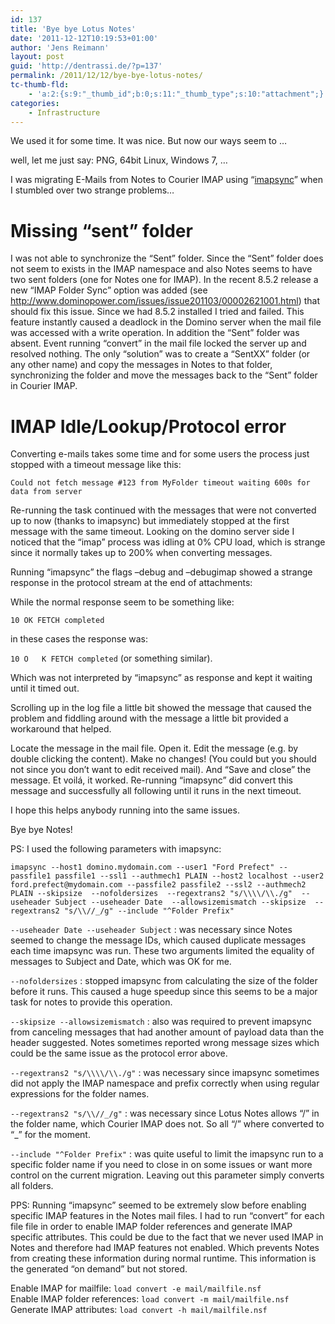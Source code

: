```yaml
---
id: 137
title: 'Bye bye Lotus Notes'
date: '2011-12-12T10:19:53+01:00'
author: 'Jens Reimann'
layout: post
guid: 'http://dentrassi.de/?p=137'
permalink: /2011/12/12/bye-bye-lotus-notes/
tc-thumb-fld:
    - 'a:2:{s:9:"_thumb_id";b:0;s:11:"_thumb_type";s:10:"attachment";}'
categories:
    - Infrastructure
---
```


We used it for some time. It was nice. But now our ways seem to …

well, let me just say: PNG, 64bit Linux, Windows 7, …

I was migrating E-Mails from Notes to Courier IMAP using “[imapsync](http://freecode.com/projects/imapsync)” when I stumbled over two strange problems…

# Missing “sent” folder

I was not able to synchronize the “Sent” folder. Since the “Sent” folder does not seem to exists in the IMAP namespace and also Notes seems to have two sent folders (one for Notes one for IMAP). In the recent 8.5.2 release a new “IMAP Folder Sync” option was added (see <http://www.dominopower.com/issues/issue201103/00002621001.html>) that should fix this issue. Since we had 8.5.2 installed I tried and failed. This feature instantly caused a deadlock in the Domino server when the mail file was accessed with a write operation. In addition the “Sent” folder was absent. Event running “convert” in the mail file locked the server up and resolved nothing. The only “solution” was to create a “SentXX” folder (or any other name) and copy the messages in Notes to that folder, synchronizing the folder and move the messages back to the “Sent” folder in Courier IMAP.

# IMAP Idle/Lookup/Protocol error

Converting e-mails takes some time and for some users the process just stopped with a timeout message like this:

`Could not fetch message #123 from MyFolder timeout waiting 600s for data from server`

Re-running the task continued with the messages that were not converted up to now (thanks to imapsync) but immediately stopped at the first message with the same timeout. Looking on the domino server side I noticed that the “imap” process was idling at 0% CPU load, which is strange since it normally takes up to 200% when converting messages.

Running “imapsync” the flags –debug and –debugimap showed a strange response in the protocol stream at the end of attachments:

While the normal response seem to be something like:

`10 OK FETCH completed`

in these cases the response was:

`10 O   K FETCH completed` (or something similar).

Which was not interpreted by “imapsync” as response and kept it waiting until it timed out.

Scrolling up in the log file a little bit showed the message that caused the problem and fiddling around with the message a little bit provided a workaround that helped.

Locate the message in the mail file. Open it. Edit the message (e.g. by double clicking the content). Make no changes! (You could but you should not since you don’t want to edit received mail). And “Save and close” the message. Et voilá, it worked. Re-running “imapsync” did convert this message and successfully all following until it runs in the next timeout.

I hope this helps anybody running into the same issues.

Bye bye Notes!

PS: I used the following parameters with imapsync:

`imapsync --host1 domino.mydomain.com --user1 "Ford Prefect" --passfile1 passfile1 --ssl1 --authmech1 PLAIN --host2 localhost --user2 ford.prefect@mydomain.com --passfile2 passfile2 --ssl2 --authmech2 PLAIN --skipsize  --nofoldersizes  --regextrans2 "s/\\\\/\\./g"  --useheader Subject --useheader Date  --allowsizemismatch --skipsize  --regextrans2 "s/\\//_/g" --include "^Folder Prefix"`

`--useheader Date --useheader Subject` : was necessary since Notes seemed to change the message IDs, which caused duplicate messages each time imapsync was run. These two arguments limited the equality of messages to Subject and Date, which was OK for me.

`--nofoldersizes` : stopped imapsync from calculating the size of the folder before it runs. This caused a huge speedup since this seems to be a major task for notes to provide this operation.

`--skipsize --allowsizemismatch` : also was required to prevent imapsync from canceling messages that had another amount of payload data than the header suggested. Notes sometimes reported wrong message sizes which could be the same issue as the protocol error above.

`--regextrans2 "s/\\\\/\\./g"` : was necessary since imapsync sometimes did not apply the IMAP namespace and prefix correctly when using regular expressions for the folder names.

`--regextrans2 "s/\\//_/g"` : was necessary since Lotus Notes allows “/” in the folder name, which Courier IMAP does not. So all “/” where converted to “\_” for the moment.

`--include "^Folder Prefix"` : was quite useful to limit the imapsync run to a specific folder name if you need to close in on some issues or want more control on the current migration. Leaving out this parameter simply converts all folders.

PPS: Running “imapsync” seemed to be extremely slow before enabling specific IMAP features in the Notes mail files. I had to run “convert” for each file file in order to enable IMAP folder references and generate IMAP specific attributes. This could be due to the fact that we never used IMAP in Notes and therefore had IMAP features not enabled. Which prevents Notes from creating these information during normal runtime. This information is the generated “on demand” but not stored.

Enable IMAP for mailfile: `load convert -e mail/mailfile.nsf`  
Enable IMAP folder references: `load convert -m mail/mailfile.nsf`  
Generate IMAP attributes: `load convert -h mail/mailfile.nsf`
